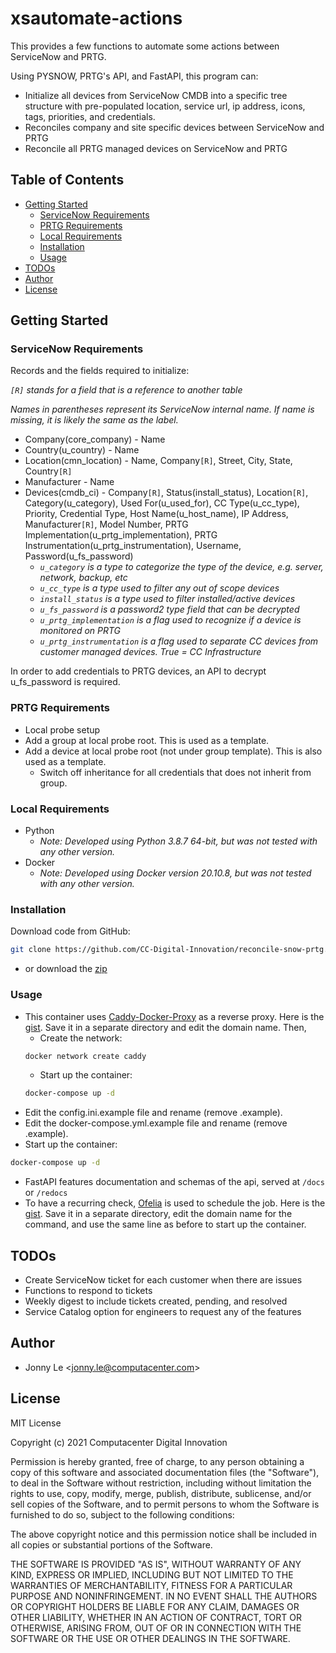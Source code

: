 # xsautomate-actions

This provides a few functions to automate some actions between ServiceNow and PRTG.

Using PYSNOW, PRTG's API, and FastAPI, this program can:
* Initialize all devices from ServiceNow CMDB into a specific tree structure with pre-populated location, service url, ip address, icons, tags, priorities, and credentials.
* Reconciles company and site specific devices between ServiceNow and PRTG
* Reconcile all PRTG managed devices on ServiceNow and PRTG

## Table of Contents
* [Getting Started](#getting-started)
    * [ServiceNow Requirements](#servicenow-requirements)
    * [PRTG Requirements](#prtg-requirements)
    * [Local Requirements](#local-requirements)
    * [Installation](#installation)
    * [Usage](#usage)
* [TODOs](#todos)
* [Author](#author)
* [License](#license)

## Getting Started

### ServiceNow Requirements

Records and the fields required to initialize:

_`[R]` stands for a field that is a reference to another table_

_Names in parentheses represent its ServiceNow internal name. If name is missing, it is likely the same as the label._

* Company(core_company) - Name
* Country(u_country) - Name
* Location(cmn_location) - Name, Company`[R]`, Street, City, State, Country`[R]`
* Manufacturer - Name
* Devices(cmdb_ci) - Company`[R]`, Status(install_status), Location`[R]`, Category(u_category), Used For(u_used_for), CC Type(u_cc_type), Priority, Credential Type, Host Name(u_host_name), IP Address, Manufacturer`[R]`, Model Number, PRTG Implementation(u_prtg_implementation), PRTG Instrumentation(u_prtg_instrumentation), Username, Password(u_fs_password)
    * _`u_category` is a type to categorize the type of the device, e.g. server, network, backup, etc_
    * _`u_cc_type` is a type used to filter any out of scope devices_
    * _`install_status` is a type used to filter installed/active devices_
    * _`u_fs_password` is a password2 type field that can be decrypted_
    * _`u_prtg_implementation` is a flag used to recognize if a device is monitored on PRTG_
    * _`u_prtg_instrumentation` is a flag used to separate CC devices from customer managed devices. True = CC Infrastructure_
 
 In order to add credentials to PRTG devices, an API to decrypt u_fs_password is required.

### PRTG Requirements

* Local probe setup
* Add a group at local probe root. This is used as a template.
* Add a device at local probe root (not under group template). This is also used as a template.
    * Switch off inheritance for all credentials that does not inherit from group.

### Local Requirements

* Python
    * _Note: Developed using Python 3.8.7 64-bit, but was not tested with any other version._
* Docker
    * _Note: Developed using Docker version 20.10.8, but was not tested with any other version._

### Installation

Download code from GitHub:

```bash
git clone https://github.com/CC-Digital-Innovation/reconcile-snow-prtg.git
```

* or download the [zip](https://github.com/CC-Digital-Innovation/reconcile-snow-prtg/archive/refs/heads/main.zip)

### Usage

* This container uses [Caddy-Docker-Proxy](https://github.com/lucaslorentz/caddy-docker-proxy) as a reverse proxy. Here is the [gist](https://gist.github.com/jonnyle2/e78b2803d1da709b8c5153a1248c4327). Save it in a separate directory and edit the domain name. Then,
    * Create the network:
    ```bash
    docker network create caddy
    ```
    * Start up the container:
    ```bash
    docker-compose up -d
    ```
* Edit the config.ini.example file and rename (remove .example).
* Edit the docker-compose.yml.example file and rename (remove .example).
* Start up the container:
```bash
docker-compose up -d
```
* FastAPI features documentation and schemas of the api, served at `/docs` or `/redocs`
* To have a recurring check, [Ofelia](https://github.com/mcuadros/ofelia) is used to schedule the job. Here is the [gist](https://gist.github.com/jonnyle2/d4d2859ea444e33a1c0cb06b44eb36d7). Save it in a separate directory, edit the domain name for the command, and use the same line as before to start up the container.

## TODOs
* Create ServiceNow ticket for each customer when there are issues
* Functions to respond to tickets
* Weekly digest to include tickets created, pending, and resolved
* Service Catalog option for engineers to request any of the features

## Author
* Jonny Le <<jonny.le@computacenter.com>>

## License
MIT License

Copyright (c) 2021 Computacenter Digital Innovation

Permission is hereby granted, free of charge, to any person obtaining a copy
of this software and associated documentation files (the "Software"), to deal
in the Software without restriction, including without limitation the rights
to use, copy, modify, merge, publish, distribute, sublicense, and/or sell
copies of the Software, and to permit persons to whom the Software is
furnished to do so, subject to the following conditions:

The above copyright notice and this permission notice shall be included in all
copies or substantial portions of the Software.

THE SOFTWARE IS PROVIDED "AS IS", WITHOUT WARRANTY OF ANY KIND, EXPRESS OR
IMPLIED, INCLUDING BUT NOT LIMITED TO THE WARRANTIES OF MERCHANTABILITY,
FITNESS FOR A PARTICULAR PURPOSE AND NONINFRINGEMENT. IN NO EVENT SHALL THE
AUTHORS OR COPYRIGHT HOLDERS BE LIABLE FOR ANY CLAIM, DAMAGES OR OTHER
LIABILITY, WHETHER IN AN ACTION OF CONTRACT, TORT OR OTHERWISE, ARISING FROM,
OUT OF OR IN CONNECTION WITH THE SOFTWARE OR THE USE OR OTHER DEALINGS IN THE
SOFTWARE.

